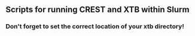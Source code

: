 ## Scripts for running CREST and XTB within Slurm

### Don't forget to set the correct location of your xtb directory!